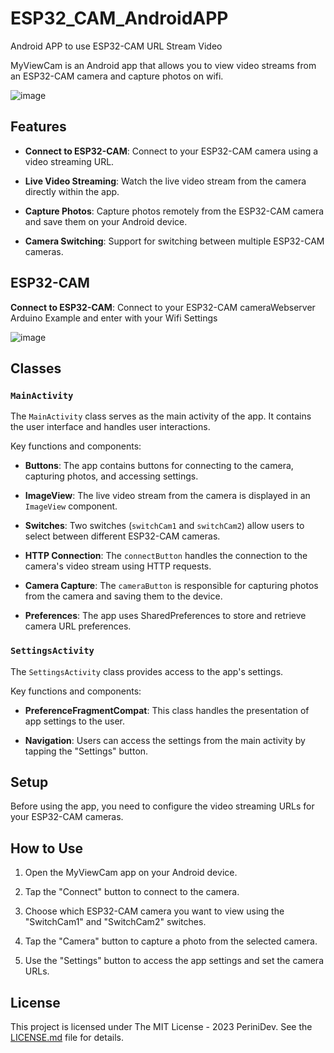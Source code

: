 # ESP32_CAM_AndroidAPP
Android APP to use ESP32-CAM URL Stream Video

MyViewCam is an Android app that allows you to view video streams from an ESP32-CAM camera and capture photos on wifi.

![image](https://github.com/engperini/ESP32_CAM_AndroidAPP/assets/117356668/caf81827-7aa1-4490-a5e7-6a094d9fea2d)



## Features

- **Connect to ESP32-CAM**: Connect to your ESP32-CAM camera using a video streaming URL.

- **Live Video Streaming**: Watch the live video stream from the camera directly within the app.

- **Capture Photos**: Capture photos remotely from the ESP32-CAM camera and save them on your Android device.

- **Camera Switching**: Support for switching between multiple ESP32-CAM cameras.

## ESP32-CAM

**Connect to ESP32-CAM**: Connect to your ESP32-CAM cameraWebserver Arduino Example and enter with your Wifi Settings

  ![image](https://github.com/engperini/ESP32_CAM_AndroidAPP/assets/117356668/06bb2294-0190-411d-a7e3-229421ef61c4)

## Classes

### `MainActivity`

The `MainActivity` class serves as the main activity of the app. It contains the user interface and handles user interactions.

Key functions and components:

- **Buttons**: The app contains buttons for connecting to the camera, capturing photos, and accessing settings.

- **ImageView**: The live video stream from the camera is displayed in an `ImageView` component.

- **Switches**: Two switches (`switchCam1` and `switchCam2`) allow users to select between different ESP32-CAM cameras.

- **HTTP Connection**: The `connectButton` handles the connection to the camera's video stream using HTTP requests.

- **Camera Capture**: The `cameraButton` is responsible for capturing photos from the camera and saving them to the device.

- **Preferences**: The app uses SharedPreferences to store and retrieve camera URL preferences.

### `SettingsActivity`

The `SettingsActivity` class provides access to the app's settings.

Key functions and components:

- **PreferenceFragmentCompat**: This class handles the presentation of app settings to the user.

- **Navigation**: Users can access the settings from the main activity by tapping the "Settings" button.

## Setup

Before using the app, you need to configure the video streaming URLs for your ESP32-CAM cameras. 

## How to Use

1. Open the MyViewCam app on your Android device.

2. Tap the "Connect" button to connect to the camera.

3. Choose which ESP32-CAM camera you want to view using the "SwitchCam1" and "SwitchCam2" switches.

4. Tap the "Camera" button to  capture a photo from the selected camera.

5. Use the "Settings" button to access the app settings and set the camera URLs.

## License

This project is licensed under The MIT License - 2023 PeriniDev. See the [LICENSE.md](LICENSE.md) file for details.





